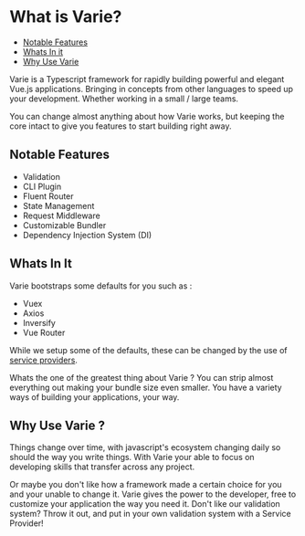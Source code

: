 # What is Varie?

- [Notable Features](#features)
- [Whats In it](#whats-in-it)
- [Why Use Varie](#why-use-varie-)

Varie is a Typescript framework for rapidly building powerful and elegant Vue.js applications. Bringing
in concepts from other languages to speed up your development. Whether working in
a small / large teams.

You can change almost anything about how Varie works, but keeping the
core intact to give you features to start building right away.

## Notable Features

- Validation
- CLI Plugin
- Fluent Router
- State Management
- Request Middleware
- Customizable Bundler
- Dependency Injection System (DI)

## Whats In It

Varie bootstraps some defaults for you such as :

- Vuex
- Axios
- Inversify
- Vue Router

While we setup some of the defaults, these can be changed by the use
of [service providers](/docs/{{version}}/service-providers).

Whats the one of the greatest thing about Varie ? You can strip almost everything out
making your bundle size even smaller. You have a variety ways of building
your applications, your way.

## Why Use Varie ?

Things change over time, with javascript's ecosystem changing daily so should
the way you write things. With Varie your able to focus on developing
skills that transfer across any project.

Or maybe you don't like how a framework made a certain choice for you and
your unable to change it. Varie gives the power to the developer, free to
customize your application the way you need it. Don't like our validation system?
Throw it out, and put in your own validation system with a Service Provider!
